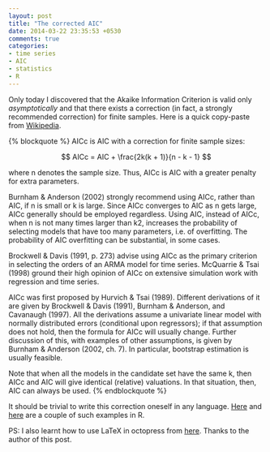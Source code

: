 ```yaml
---
layout: post
title: "The corrected AIC"
date: 2014-03-22 23:35:53 +0530
comments: true
categories: 
- time series
- AIC
- statistics
- R
---
```


Only today I discovered that the Akaike Information Criterion is valid only
*asymptotically* and that there exists a correction (in fact, a strongly
recommended correction) for finite samples. Here is a quick copy-paste from
[Wikipedia][aicwiki].

<!--more-->

{% blockquote %}
AICc is AIC with a correction for finite sample sizes:

$$
AICc = AIC + \frac{2k(k + 1)}{n - k - 1}
$$

where n denotes the sample size. Thus, AICc is AIC with a greater penalty for
extra parameters.

Burnham & Anderson (2002) strongly recommend using AICc, rather than AIC, if n
is small or k is large. Since AICc converges to AIC as n gets large, AICc
generally should be employed regardless. Using AIC, instead of AICc, when n is
not many times larger than k2, increases the probability of selecting models
that have too many parameters, i.e. of overfitting. The probability of AIC
overfitting can be substantial, in some cases.

Brockwell & Davis (1991, p. 273) advise using AICc as the primary criterion in
selecting the orders of an ARMA model for time series. McQuarrie & Tsai (1998)
ground their high opinion of AICc on extensive simulation work with regression
and time series.

AICc was first proposed by Hurvich & Tsai (1989). Different derivations of it
are given by Brockwell & Davis (1991), Burnham & Anderson, and Cavanaugh
(1997). All the derivations assume a univariate linear model with normally
distributed errors (conditional upon regressors); if that assumption does not
hold, then the formula for AICc will usually change. Further discussion of
this, with examples of other assumptions, is given by Burnham & Anderson (2002,
ch. 7). In particular, bootstrap estimation is usually feasible.

Note that when all the models in the candidate set have the same k, then AICc
and AIC will give identical (relative) valuations. In that situation, then, AIC
can always be used.
{% endblockquote %}

It should be trivial to write this correction oneself in any language. [Here][raic1] and
[here][raic2] are a couple of such examples in R.

PS: I also learnt how to use LaTeX in octopress from [here][latexocto]. Thanks
to the author of this post.

<!--links-->
[aicwiki]: http://en.wikipedia.org/wiki/Akaike_information_criterion 
[raic1]: http://www.inside-r.org/packages/cran/sme/docs/AICc
[raic2]: http://www.awblocker.com/R/AICc.R
[latexocto]: http://www.idryman.org/blog/2012/03/10/writing-math-equations-on-octopress/
